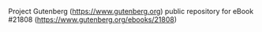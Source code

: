 Project Gutenberg (https://www.gutenberg.org) public repository for eBook #21808 (https://www.gutenberg.org/ebooks/21808)

